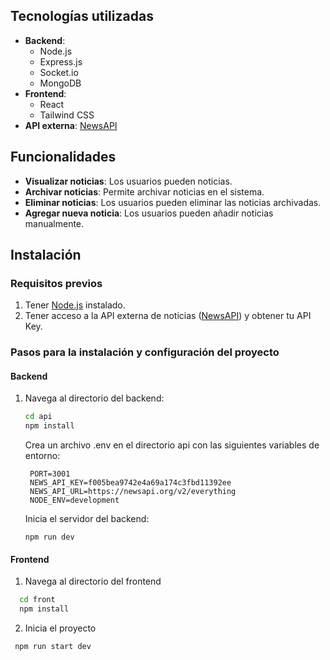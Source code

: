 ## Tecnologías utilizadas

- **Backend**:
  - Node.js
  - Express.js
  - Socket.io
  - MongoDB
- **Frontend**:
  - React
  - Tailwind CSS
- **API externa**: [NewsAPI](https://newsapi.org/)

## Funcionalidades

- **Visualizar noticias**: Los usuarios pueden noticias.
- **Archivar noticias**: Permite archivar noticias en el sistema.
- **Eliminar noticias**: Los usuarios pueden eliminar las noticias archivadas.
- **Agregar nueva noticia**: Los usuarios pueden añadir noticias manualmente.

## Instalación

### Requisitos previos

1. Tener [Node.js](https://nodejs.org/) instalado.
2. Tener acceso a la API externa de noticias ([NewsAPI](https://newsapi.org/)) y obtener tu API Key.

### Pasos para la instalación y configuración del proyecto

#### Backend

1. Navega al directorio del backend:

   ```bash
   cd api
   npm install
   ```

   Crea un archivo .env en el directorio api con las siguientes variables de entorno:

   ```
    PORT=3001
    NEWS_API_KEY=f005bea9742e4a69a174c3fbd11392ee
    NEWS_API_URL=https://newsapi.org/v2/everything
    NODE_ENV=development
   ```

   Inicia el servidor del backend:

   ```
   npm run dev
   ```

#### Frontend

1. Navega al directorio del frontend

```bash
  cd front
  npm install
```

2. Inicia el proyecto

```
 npm run start dev
```
